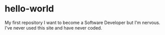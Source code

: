 # hello-world
My first repository
I want to become a Software Developer but I'm nervous. I've never used this site and have never coded.
